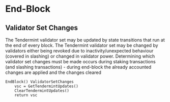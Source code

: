 # End-Block 

## Validator Set Changes

The Tendermint validator set may be updated by state transitions that run at
the end of every block. The Tendermint validator set may be changed by
validators either being revoked due to inactivity/unexpected behaviour (covered
in slashing) or changed in validator power. Determining which validator set
changes must be made occurs during staking transactions (and slashing
transactions) - during end-block the already accounted changes are applied and
the changes cleared

```golang
EndBlock() ValidatorSetChanges
    vsc = GetTendermintUpdates()
    ClearTendermintUpdates()
    return vsc
```


